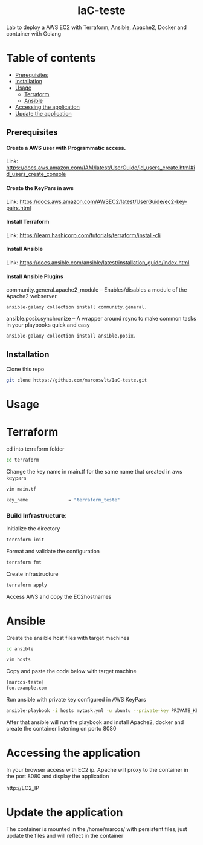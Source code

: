 <h1 align="center">IaC-teste</h1>

Lab to deploy a AWS EC2 with Terraform, Ansible, Apache2, Docker and container with Golang

Table of contents
=================

<!--ts-->
   
   * [Prerequisites](#prerequisites)
   * [Installation](#installation)
   * [Usage](#usage)
      * [Terraform](#terraform)
      * [Ansible](#ansible)
   * [Accessing the application](#accessing-the-application)
   * [Update the application](#update-the-application)


<!--te-->

## Prerequisites

#### Create a AWS user with Programmatic access.
Link: https://docs.aws.amazon.com/IAM/latest/UserGuide/id_users_create.html#id_users_create_console

#### Create the KeyPars in aws
Link: https://docs.aws.amazon.com/AWSEC2/latest/UserGuide/ec2-key-pairs.html

#### Install Terraform
Link: https://learn.hashicorp.com/tutorials/terraform/install-cli

#### Install Ansible

Link: https://docs.ansible.com/ansible/latest/installation_guide/index.html

#### Install Ansible Plugins

community.general.apache2_module – Enables/disables a module of the Apache2 webserver.
```
ansible-galaxy collection install community.general.
```
ansible.posix.synchronize – A wrapper around rsync to make common tasks in your playbooks quick and easy
```
ansible-galaxy collection install ansible.posix.
```


## Installation

Clone this repo

```bash
git clone https://github.com/marcosvlt/IaC-teste.git
```

# Usage

# Terraform

cd into terraform folder
```bash
cd terraform
```

Change the key name in main.tf for the same name that created in aws keypars

```bash
vim main.tf
```

```bash
key_name               = "terraform_teste"
```

### Build Infrastructure:

Initialize the directory
```bash
terraform init
```

Format and validate the configuration
```bash
terraform fmt
```

Create infrastructure
```bash
terraform apply
```

Access AWS and copy the EC2hostnames


# Ansible

Create the ansible host files with target machines
```bash
cd ansible
```
```bash
vim hosts
```
Copy and paste the code below with target machine
```bash
[marcos-teste]
foo.example.com
```
Run ansible with private key configured in AWS KeyPars
```bash
ansible-playbook -i hosts mytask.yml -u ubuntu --private-key PRIVATE_KEY_LOCATION
```

After that ansible will run the playbook and install Apache2, docker and create the container listening on porto 8080


# Accessing the application

In your browser access with EC2 ip. Apache will proxy to the container in the port 8080 and display the application

http://EC2_IP

# Update the application

The container is mounted in the /home/marcos/ with persistent files, just update the files and will reflect in the container





